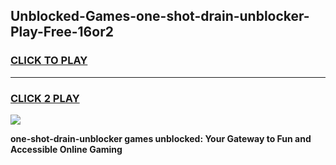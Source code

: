 
## Unblocked-Games-one-shot-drain-unblocker-Play-Free-16or2
<h3>
<a href="https://premium76.site?title=one-shot-drain-unblocker&ref=20M">CLICK TO PLAY</a></h3>
<hr>

<h3>
<a href="https://premium76.site?title=one-shot-drain-unblocker&ref=20M">CLICK 2 PLAY</a>
  
</h3>

<a href="https://premium76.site?title=one-shot-drain-unblocker&ref=19M"><img src="https://clearcache.store/games.png"></a>


**one-shot-drain-unblocker games unblocked: Your Gateway to Fun and Accessible Online Gaming**
